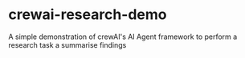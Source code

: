 # crewai-research-demo
A simple demonstration of crewAI's AI Agent framework to perform a research task a summarise findings
